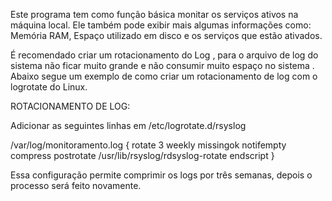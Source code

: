 Este programa tem como função básica monitar os serviços ativos na máquina local. Ele também pode exibir mais algumas informações como: Memória RAM, Espaço utilizado em disco
e os serviços que estão ativados. 

É recomendado criar um rotacionamento do Log , para o arquivo de log do sistema não ficar muito grande e não consumir muito espaço no sistema . Abaixo segue um 
exemplo de como criar um rotacionamento de log com o logrotate do Linux. 

ROTACIONAMENTO DE LOG: 

Adicionar as seguintes linhas em /etc/logrotate.d/rsyslog 

/var/log/monitoramento.log
{
            rotate 3
            weekly
            missingok
            notifempty
            compress
            postrotate
                  /usr/lib/rsyslog/rdsyslog-rotate
            endscript
}

Essa configuração permite comprimir os logs por três semanas, depois o processo será feito novamente.
